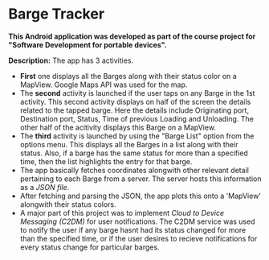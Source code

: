 # Barge Tracker #

**This Android application was developed as part of the course project for "Software Development for portable devices".**

**Description:** The app has 3 activities.

* **First** one displays all the Barges along with their status color on a MapView. Google Maps API was used for the map.
* The **second** activity is launched if the user taps on any Barge in the 1st activity. This second activity displays on half of the screen the details related to the tapped barge. Here the details include Originating port, Destination port, Status, Time of previous Loading and Unloading. The other half of the acitivity displays this Barge on a MapView.
* The **third** activity is launched by using the "Barge List" option from the options menu. This displays all the Barges in a list along with their status. Also, if a barge has the same status for 
more than a specified time, then the list highlights the entry for that barge.
* The app basically fetches coordinates alongwith other relevant detail pertaining to each Barge from a server. The server hosts this information as a *JSON file*.
* After fetching and parsing the JSON, the app plots this onto a 'MapView' alongwith their status colors.
* A major part of this project was to implement *Cloud to Device Messaging (C2DM)* for user notifications. The C2DM service was used to notify the user if any barge hasnt had its status changed for more than the specified time, or if the user desires to recieve notifications for every status change for particular barges.

